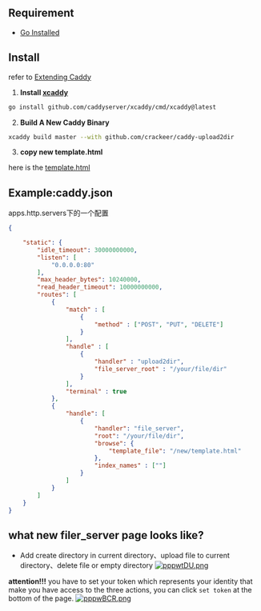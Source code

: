 ## Requirement
- [Go Installed](https://golang.org/doc/install)

## Install
refer to [Extending Caddy](https://caddyserver.com/docs/extending-caddy)
1. **Install [xcaddy](https://github.com/caddyserver/xcaddy)**

```sh
go install github.com/caddyserver/xcaddy/cmd/xcaddy@latest
```

2. **Build A New Caddy Binary**

```sh
xcaddy build master --with github.com/crackeer/caddy-upload2dir
```

3. **copy new template.html**

here is the [template.html](https://github.com/crackeer/caddy-upload2dir/blob/main/template.html)

## Example:caddy.json
apps.http.servers下的一个配置
```json
{

    "static": {
        "idle_timeout": 30000000000,
        "listen": [
            "0.0.0.0:80"
        ],
        "max_header_bytes": 10240000,
        "read_header_timeout": 10000000000,
        "routes": [
            {
                "match" : [
                    {
                        "method" : ["POST", "PUT", "DELETE"]
                    }
                ],
                "handle" : [
                    {
                        "handler" : "upload2dir",
                        "file_server_root" : "/your/file/dir"
                    }
                ],
                "terminal" : true
            },
            {
                "handle": [
                    {
                        "handler": "file_server",
                        "root": "/your/file/dir",
                        "browse": {
                            "template_file": "/new/template.html"
                        },
                        "index_names" : [""]
                    }
                ]
            }
        ]
    }
}
```


## what new filer_server page looks like?
- Add create directory in current directory、upload file to current directory、delete file or empty directory
[![pppwtDU.png](https://s1.ax1x.com/2023/02/26/pppwtDU.png)](https://imgse.com/i/pppwtDU)

**attention!!!** 
you have to set your token which represents your identity that make you have access to the three actions, you can click `set token` at the bottom of the page.
[![pppwBCR.png](https://s1.ax1x.com/2023/02/26/pppwBCR.png)](https://imgse.com/i/pppwBCR)


